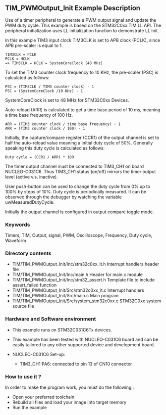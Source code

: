 ## <b>TIM_PWMOutput_Init Example Description</b>

Use of a timer peripheral to generate a 
PWM output signal and update the PWM duty cycle. This example is based on the 
STM32C0xx TIM LL API. The peripheral initialization uses 
LL initialization function to demonstrate LL Init.

In this example TIM3 input clock TIM3CLK is set to APB clock (PCLK),
since APB pre-scaler is equal to 1.

    TIM3CLK = PCLK
    PCLK = HCLK
    => TIM3CLK = HCLK = SystemCoreClock (48 MHz)

To set the TIM3 counter clock frequency to 10 KHz, the pre-scaler (PSC) is
calculated as follows:

    PSC = (TIM3CLK / TIM3 counter clock) - 1
    PSC = (SystemCoreClock /10 KHz) - 1

SystemCoreClock is set to 48 MHz for STM32C0xx Devices.

Auto-reload (ARR) is calculated to get a time base period of 10 ms,
meaning a time base frequency of 100 Hz.

    ARR = (TIM3 counter clock / time base frequency) - 1
    ARR = (TIM3 counter clock / 100) - 1

Initially, the capture/compare register (CCR1) of the output channel is set to
half the auto-reload value meaning a initial duty cycle of 50%.
Generally speaking this duty cycle is calculated as follows:

    Duty cycle = (CCR1 / ARR) * 100

The timer output channel must be connected to TIM3_CH1 on board NUCLEO-C031C6.
Thus TIM3_CH1 status (on/off) mirrors the timer output level (active v.s. inactive).

User push-button can be used to change the duty cycle from 0% up to 100% by
steps of 10%. Duty cycle is periodically measured. It can be observed through
the debugger by watching the variable uwMeasuredDutyCycle.

Initially the output channel is configured in output compare toggle mode.

### <b>Keywords</b>

Timers, TIM, Output, signal, PWM, Oscilloscope, Frequency, Duty cycle, Waveform

### <b>Directory contents</b>

  - TIM/TIM_PWMOutput_Init/Inc/stm32c0xx_it.h          Interrupt handlers header file
  - TIM/TIM_PWMOutput_Init/Inc/main.h                  Header for main.c module
  - TIM/TIM_PWMOutput_Init/Inc/stm32_assert.h          Template file to include assert_failed function
  - TIM/TIM_PWMOutput_Init/Src/stm32c0xx_it.c          Interrupt handlers
  - TIM/TIM_PWMOutput_Init/Src/main.c                  Main program
  - TIM/TIM_PWMOutput_Init/Src/system_stm32c0xx.c      STM32C0xx system source file


### <b>Hardware and Software environment</b>

  - This example runs on STM32C031C6Tx devices.

  - This example has been tested with NUCLEO-C031C6 board and can be
    easily tailored to any other supported device and development board.
  - NUCLEO-C031C6 Set-up:
      - TIM3_CH1  PA6: connected to pin 13 of CN10 connector 

### <b>How to use it ?</b>

In order to make the program work, you must do the following :

 - Open your preferred toolchain
 - Rebuild all files and load your image into target memory
 - Run the example